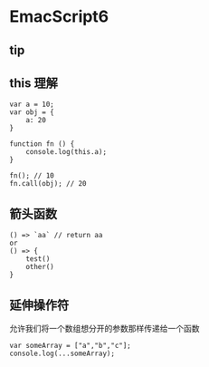 EmacScript6
===

tip
---

## this 理解

```
var a = 10;
var obj = {
    a: 20
}

function fn () {
    console.log(this.a);
}

fn(); // 10
fn.call(obj); // 20
```

## 箭头函数

```
() => `aa` // return aa
or
() => {
    test()
    other()
}
```

## 延伸操作符

允许我们将一个数组想分开的参数那样传递给一个函数

```
var someArray = ["a","b","c"];
console.log(...someArray);
```
